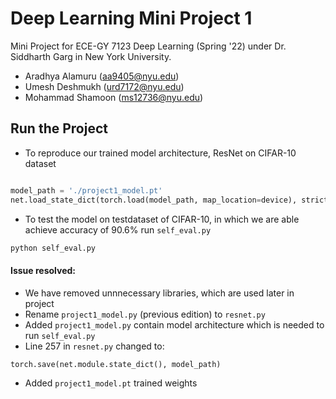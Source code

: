 # Deep Learning Mini Project 1
Mini Project for ECE-GY 7123 Deep Learning (Spring '22) under Dr. Siddharth Garg in New York University.
* Aradhya Alamuru (aa9405@nyu.edu)
* Umesh Deshmukh (urd7172@nyu.edu)
* Mohammad Shamoon (ms12736@nyu.edu)

## Run the Project
* To reproduce our trained model architecture, ResNet on CIFAR-10 dataset
```python

model_path = './project1_model.pt'
net.load_state_dict(torch.load(model_path, map_location=device), strict=False)
```
* To test the model on testdataset of CIFAR-10, in which we are able achieve accuracy of 90.6% 
run `self_eval.py`
```python
python self_eval.py

```

#### Issue resolved:
- We have removed unnnecessary libraries, which are used later in project
- Rename `project1_model.py` (previous edition) to `resnet.py`
- Added `project1_model.py` contain model architecture which is needed to run `self_eval.py`
- Line 257 in `resnet.py` changed  to:
```python
torch.save(net.module.state_dict(), model_path)
```
- Added `project1_model.pt` trained weights

